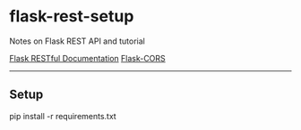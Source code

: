 # flask-rest-setup
Notes on Flask REST API and tutorial

[Flask RESTful Documentation](http://flask-restful.readthedocs.io/en/latest/)
[Flask-CORS](https://flask-cors.readthedocs.io/en/latest/)
___

## Setup
pip install -r requirements.txt
